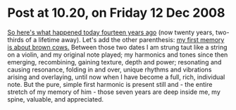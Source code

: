 # Post at 10.20, on Friday 12 Dec 2008

[So here's what happened today fourteen years
ago](/home/2002/12/12/so_heres_what "Posted back in 2002.") (now twenty years,
two-thirds of a lifetime away). Let's add the other parenthesis: [my first
memory is about brown cows.](http://flickr.com/photos/ebb/3026585681/ "Once
upon a time my family lived in Warwick.") Between those two dates I am strung
taut like a string on a violin, and my original note played; my harmonics and
tones since then emerging, recombining, gaining texture, depth and power;
resonating and causing resonance, folding in and over, unique rhythms and
vibrations arising and overlaying, until now when I have become a full, rich,
individual note. But the pure, simple first harmonic is present still and -
the entire stretch of my memory of him - those seven years are deep inside me,
my spine, valuable, and appreciated.
